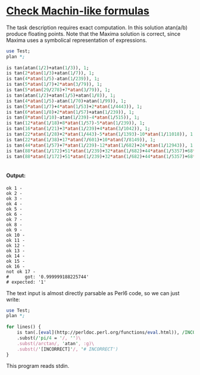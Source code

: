[1]: http://rosettacode.org/wiki/Check_Machin-like_formulas

# [Check Machin-like formulas][1]

The task description requires exact computation. In this solution atan(a/b) produce floating points. Note that the Maxima solution is correct, since Maxima uses a symbolical representation of expressions.

```perl
use Test;
plan *;
 
is tan(atan(1/2)+atan(1/3)), 1;
is tan(2*atan(1/3)+atan(1/7)), 1;
is tan(4*atan(1/5)-atan(1/239)), 1;
is tan(5*atan(1/7)+2*atan(3/79)), 1;
is tan(5*atan(29/278)+7*atan(3/79)), 1;
is tan(atan(1/2)+atan(1/5)+atan(1/8)), 1;
is tan(4*atan(1/5)-atan(1/70)+atan(1/99)), 1;
is tan(5*atan(1/7)+4*atan(1/53)+2*atan(1/4443)), 1;
is tan(6*atan(1/8)+2*atan(1/57)+atan(1/239)), 1;
is tan(8*atan(1/10)-atan(1/239)-4*atan(1/515)), 1;
is tan(12*atan(1/18)+8*atan(1/57)-5*atan(1/239)), 1;
is tan(16*atan(1/21)+3*atan(1/239)+4*atan(3/1042)), 1;
is tan(22*atan(1/28)+2*atan(1/443)-5*atan(1/1393)-10*atan(1/11018)), 1;
is tan(22*atan(1/38)+17*atan(7/601)+10*atan(7/8149)), 1;
is tan(44*atan(1/57)+7*atan(1/239)-12*atan(1/682)+24*atan(1/12943)), 1;
is tan(88*atan(1/172)+51*atan(1/239)+32*atan(1/682)+44*atan(1/5357)+68*atan(1/12943)), 1;
is tan(88*atan(1/172)+51*atan(1/239)+32*atan(1/682)+44*atan(1/5357)+68*atan(1/12944)), 1;
 
```

#### Output:
```
ok 1 - 
ok 2 - 
ok 3 - 
ok 4 - 
ok 5 - 
ok 6 - 
ok 7 - 
ok 8 - 
ok 9 - 
ok 10 - 
ok 11 - 
ok 12 - 
ok 13 - 
ok 14 - 
ok 15 - 
ok 16 - 
not ok 17 - 
#      got: '0.999999188225744'
# expected: '1'
```


The text input is almost directly parsable as Perl6 code, so we can just write:

```perl
use Test;
plan *;
 
for lines() {
    is tan(.[eval](http://perldoc.perl.org/functions/eval.html)), /INCORRECT/ ?? none(1) !! 1 given
    .subst(/'pi/4 = '/, '')\
    .subst(/arctan/, 'atan', :g)\
    .subst(/'[INCORRECT]'/, '# INCORRECT')
}
```


This program reads stdin.